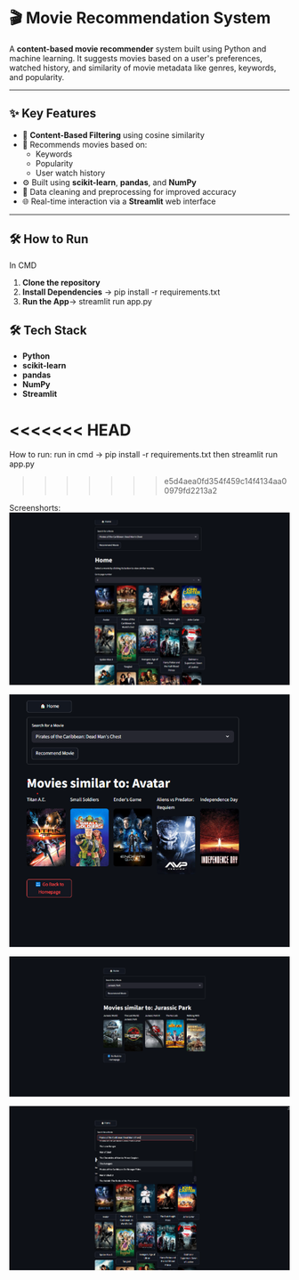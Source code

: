 # 🎬 Movie Recommendation System

A **content-based movie recommender** system built using Python and machine learning. It suggests movies based on a user's preferences, watched history, and similarity of movie metadata like genres, keywords, and popularity.

---

## ✨ Key Features

- 📌 **Content-Based Filtering** using cosine similarity
- 🎯 Recommends movies based on:
  - Keywords
  - Popularity
  - User watch history
- ⚙️ Built using **scikit-learn**, **pandas**, and **NumPy**
- 🧹 Data cleaning and preprocessing for improved accuracy
- 🌐 Real-time interaction via a **Streamlit** web interface

---
## 🛠️ How to Run
In CMD
1. **Clone the repository**
2. **Install Dependencies** -> pip install -r requirements.txt
3. **Run the App**-> streamlit run app.py


## 🛠️ Tech Stack

- **Python**
- **scikit-learn**
- **pandas**
- **NumPy**
- **Streamlit**

<<<<<<< HEAD
=======
How to run:
run in cmd -> pip install -r requirements.txt then streamlit run app.py
>>>>>>> e5d4aea0fd354f459c14f4134aa00979fd2213a2


Screenshorts: 
![image alt](https://github.com/Aaftab8564/Movie-Recommdation-System/blob/d7ae39dce920c2a810770071899e3b85df69818a/Images/Image2.png)

![image alt](https://github.com/Aaftab8564/Movie-Recommdation-System/blob/d7ae39dce920c2a810770071899e3b85df69818a/Images/Image3.png)

![image alt](https://github.com/Aaftab8564/Movie-Recommdation-System/blob/d7ae39dce920c2a810770071899e3b85df69818a/Images/Image4.png)

![image alt](https://github.com/Aaftab8564/Movie-Recommdation-System/blob/d7ae39dce920c2a810770071899e3b85df69818a/Images/Image1.png)

